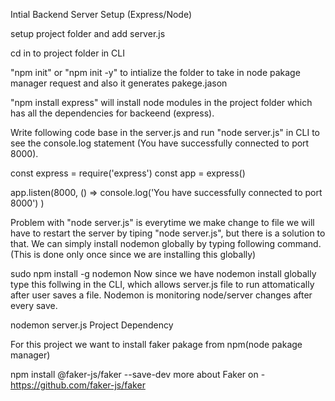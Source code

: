 Intial Backend Server Setup (Express/Node)

setup project folder and add server.js

cd in to project folder in CLI

"npm init" or "npm init -y" to intialize the folder to take in node pakage manager request and also it generates pakege.jason

"npm install express" will install node modules in the project folder which has all the dependencies for backeend (express).

Write following code base in the server.js and run "node server.js" in CLI to see the console.log statement (You have successfully connected to port 8000).

const express = require('express')
const app = express()

app.listen(8000, () =>
console.log('You have successfully connected to port 8000')
)

Problem with "node server.js" is everytime we make change to file we will have to restart the server by tiping "node server.js", but there is a solution to that. We can simply install nodemon globally by typing following command. (This is done only once since we are installing this globally)

sudo npm install -g nodemon
Now since we have nodemon install globally type this follwing in the CLI, which allows server.js file to run attomatically after user saves a file. Nodemon is monitoring node/server changes after every save.

nodemon server.js
Project Dependency

For this project we want to install faker pakage from npm(node pakage manager)

npm install @faker-js/faker --save-dev
more about Faker on - https://github.com/faker-js/faker